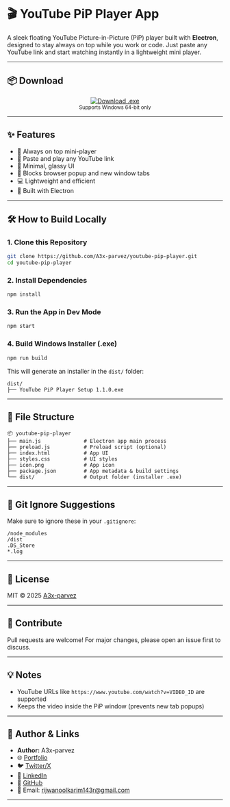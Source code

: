 # 🎬 YouTube PiP Player App

A sleek floating YouTube Picture-in-Picture (PiP) player built with **Electron**, designed to stay always on top while you work or code. Just paste any YouTube link and start watching instantly in a lightweight mini player.

---

## 📦 Download

<p align="center">
  <a href="https://github.com/A3x-parvez/youtube-pip-player-app/releases/tag/v1.1.0">
    <img src="https://img.shields.io/badge/⬇%20Download%20Windows%20Installer-1.1.0-blue?style=for-the-badge&logo=windows" alt="Download .exe" />
  </a>
  <br/>
  <sub>Supports Windows 64-bit only</sub>
</p>

---

## ✨ Features

- 📌 Always on top mini-player
- 🎥 Paste and play any YouTube link
- 🧼 Minimal, glassy UI
- 🛑 Blocks browser popup and new window tabs
- 💻 Lightweight and efficient
- 🧪 Built with Electron

<!-- ---

## 📷 Screenshot

> Replace this image with your own screenshot

![Screenshot](screenshot.png) -->

---

## 🛠️ How to Build Locally

### 1. Clone this Repository

```bash
git clone https://github.com/A3x-parvez/youtube-pip-player.git
cd youtube-pip-player
```

### 2. Install Dependencies

```bash
npm install
```

### 3. Run the App in Dev Mode

```bash
npm start
```

### 4. Build Windows Installer (.exe)

```bash
npm run build
```

This will generate an installer in the `dist/` folder:

```
dist/
├── YouTube PiP Player Setup 1.1.0.exe
```

---

## 📁 File Structure

```
📦 youtube-pip-player
├── main.js              # Electron app main process
├── preload.js           # Preload script (optional)
├── index.html           # App UI
├── styles.css           # UI styles
├── icon.png             # App icon
├── package.json         # App metadata & build settings
└── dist/                # Output folder (installer .exe)
```

---

## 🚫 Git Ignore Suggestions

Make sure to ignore these in your `.gitignore`:

```
/node_modules
/dist
.DS_Store
*.log
```

---

## 📜 License

MIT © 2025 [A3x-parvez](https://github.com/A3x-parvez)

---

## 🤝 Contribute

Pull requests are welcome! For major changes, please open an issue first to discuss.

---

## 💡 Notes

* YouTube URLs like `https://www.youtube.com/watch?v=VIDEO_ID` are supported
* Keeps the video inside the PiP window (prevents new tab popups)

---

## 👤 Author & Links

- **Author:** A3x-parvez
- 🌐 [Portfolio](https://my-portfolio-2-alpha-sandy.vercel.app/)
- 🐦 [Twitter/X](https://x.com/parvez__404)
- 💼 [LinkedIn](https://linkedin.com/in/rijwanool-karim)
- 🐙 [GitHub](https://github.com/A3x-parvez)
- 📧 Email: rijwanoolkarim143r@gmail.com

---
